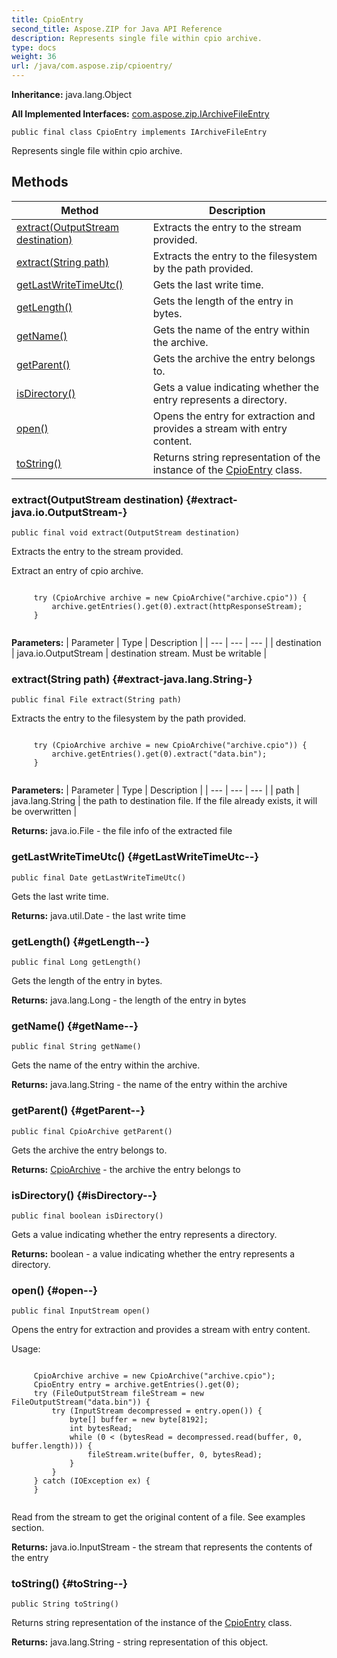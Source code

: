 ```yaml
---
title: CpioEntry
second_title: Aspose.ZIP for Java API Reference
description: Represents single file within cpio archive.
type: docs
weight: 36
url: /java/com.aspose.zip/cpioentry/
---
```


**Inheritance:**
java.lang.Object

**All Implemented Interfaces:**
[com.aspose.zip.IArchiveFileEntry](../../com.aspose.zip/iarchivefileentry)
```
public final class CpioEntry implements IArchiveFileEntry
```

Represents single file within cpio archive.
## Methods

| Method | Description |
| --- | --- |
| [extract(OutputStream destination)](#extract-java.io.OutputStream-) | Extracts the entry to the stream provided. |
| [extract(String path)](#extract-java.lang.String-) | Extracts the entry to the filesystem by the path provided. |
| [getLastWriteTimeUtc()](#getLastWriteTimeUtc--) | Gets the last write time. |
| [getLength()](#getLength--) | Gets the length of the entry in bytes. |
| [getName()](#getName--) | Gets the name of the entry within the archive. |
| [getParent()](#getParent--) | Gets the archive the entry belongs to. |
| [isDirectory()](#isDirectory--) | Gets a value indicating whether the entry represents a directory. |
| [open()](#open--) | Opens the entry for extraction and provides a stream with entry content. |
| [toString()](#toString--) | Returns string representation of the instance of the [CpioEntry](../../com.aspose.zip/cpioentry) class. |
### extract(OutputStream destination) {#extract-java.io.OutputStream-}
```
public final void extract(OutputStream destination)
```


Extracts the entry to the stream provided.

Extract an entry of cpio archive.

```

     try (CpioArchive archive = new CpioArchive("archive.cpio")) {
         archive.getEntries().get(0).extract(httpResponseStream);
     }
 
```



**Parameters:**
| Parameter | Type | Description |
| --- | --- | --- |
| destination | java.io.OutputStream | destination stream. Must be writable |

### extract(String path) {#extract-java.lang.String-}
```
public final File extract(String path)
```


Extracts the entry to the filesystem by the path provided.

```

     try (CpioArchive archive = new CpioArchive("archive.cpio")) {
         archive.getEntries().get(0).extract("data.bin");
     }
 
```



**Parameters:**
| Parameter | Type | Description |
| --- | --- | --- |
| path | java.lang.String | the path to destination file. If the file already exists, it will be overwritten |

**Returns:**
java.io.File - the file info of the extracted file
### getLastWriteTimeUtc() {#getLastWriteTimeUtc--}
```
public final Date getLastWriteTimeUtc()
```


Gets the last write time.

**Returns:**
java.util.Date - the last write time
### getLength() {#getLength--}
```
public final Long getLength()
```


Gets the length of the entry in bytes.

**Returns:**
java.lang.Long - the length of the entry in bytes
### getName() {#getName--}
```
public final String getName()
```


Gets the name of the entry within the archive.

**Returns:**
java.lang.String - the name of the entry within the archive
### getParent() {#getParent--}
```
public final CpioArchive getParent()
```


Gets the archive the entry belongs to.

**Returns:**
[CpioArchive](../../com.aspose.zip/cpioarchive) - the archive the entry belongs to
### isDirectory() {#isDirectory--}
```
public final boolean isDirectory()
```


Gets a value indicating whether the entry represents a directory.

**Returns:**
boolean - a value indicating whether the entry represents a directory.
### open() {#open--}
```
public final InputStream open()
```


Opens the entry for extraction and provides a stream with entry content.

Usage:

```

     CpioArchive archive = new CpioArchive("archive.cpio");
     CpioEntry entry = archive.getEntries().get(0);
     try (FileOutputStream fileStream = new FileOutputStream("data.bin")) {
         try (InputStream decompressed = entry.open()) {
             byte[] buffer = new byte[8192];
             int bytesRead;
             while (0 < (bytesRead = decompressed.read(buffer, 0, buffer.length))) {
                 fileStream.write(buffer, 0, bytesRead);
             }
         }
     } catch (IOException ex) {
     }
 
```

Read from the stream to get the original content of a file. See examples section.

**Returns:**
java.io.InputStream - the stream that represents the contents of the entry
### toString() {#toString--}
```
public String toString()
```


Returns string representation of the instance of the [CpioEntry](../../com.aspose.zip/cpioentry) class.

**Returns:**
java.lang.String - string representation of this object.
